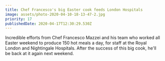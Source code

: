 ```yaml
---
title: Chef Francesco's big Easter cook feeds London Hospitals
image: assets/photo-2020-04-10-18-13-47-2.jpg
priority: 17
publishedDate: 2020-04-17T12:30:29.530Z
---
```

Incredible efforts from Chef Francesco Mazzei and his team who worked all Easter weekend to produce 150 hot meals a day, for staff at the Royal London and Nightingale Hospitals. After the success of this big cook, he'll be back at it again next weekend.